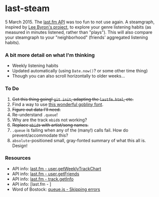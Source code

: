 last-steam
=======

5 March 2015. The [last.fm API](http://www.last.fm/api) was too fun to not use again. A steamgraph, inspired by [Lee Byron's project](http://www.leebyron.com/what/lastfm/), to explore your genre listening habits (as measured in minutes listened, rather than "plays"). This will also compare your steamgraph to your "neighborhood" (friends' aggregated listening habits).

### A bit more detail on what I'm thinking

* Weekly listening habits
* Updated automatically (using `Date.now()`? or some other time thing)
* Though you can also scroll horizontally to older weeks...


### To Do
1. ~~Get this thing going! `git init`, adapting the `lastfm.html`, etc.~~
2. Find a way to use [this wonderful gobliny font](https://www.google.com/fonts/specimen/Astloch).
3. ~~Figure out data I'll need.~~
4. Re-understand `.queue`!
5. Why are the track `mbid`s not working?
6. ~~Replace `mbid`s with artist/song names.~~
7. `.queue` is failing when any of the (many!) calls fail. How do prevent/accommodate this?
8. `absolute`-positioned small, gray-fonted summary of what this all is. Design!


### Resources

* API info: [last.fm - user.getWeeklyTrackChart](http://www.last.fm/api/show/user.getWeeklyTrackChart)
* API info: [last.fm - user.getFriends](http://www.last.fm/api/show/user.getFriends)
* API info: [last.fm - track.getInfo](http://www.last.fm/api/show/track.getInfo)
* API info: [last.fm - ]
* Word of Bostock: [queue.js - Skipping errors](https://github.com/mbostock/queue/issues/30)



